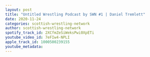 ```yaml
---
layout: post
title: "Untitled Wrestling Podcast by SWN #1 | Daniel Tremlett"
date: 2020-11-24
categories: scottish-wrestling-network
author: scottish-wrestling-network
spotify_track_id: 2XCfmZeSiWeksPwi0XpETi
youtube_video_id: 7eFIw4-NPLI
apple_track_id: 1000500239155
youtube_metadata: 
---
```

